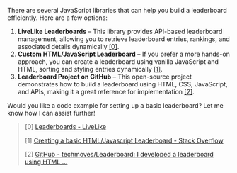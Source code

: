 There are several JavaScript libraries that can help you build a leaderboard efficiently. Here are a few options:

1. **LiveLike Leaderboards** – This library provides API-based leaderboard management, allowing you to retrieve leaderboard entries, rankings, and associated details dynamically [[0]](https://docs.livelike.com/docs/javascript-leaderboards).
2. **Custom HTML/JavaScript Leaderboard** – If you prefer a more hands-on approach, you can create a leaderboard using vanilla JavaScript and HTML, sorting and styling entries dynamically [[1]](https://stackoverflow.com/questions/47918195/creating-a-basic-html-javascript-leaderboard).
3. **Leaderboard Project on GitHub** – This open-source project demonstrates how to build a leaderboard using HTML, CSS, JavaScript, and APIs, making it a great reference for implementation [[2]](https://github.com/techmoves/Leaderboard).

Would you like a code example for setting up a basic leaderboard? Let me know how I can assist further!



> [0] [Leaderboards - LiveLike](https://docs.livelike.com/docs/javascript-leaderboards)
>
> [1] [Creating a basic HTML/Javascript Leaderboard - Stack Overflow](https://stackoverflow.com/questions/47918195/creating-a-basic-html-javascript-leaderboard)
>
> [2] [GitHub - techmoves/Leaderboard: I developed a leaderboard using HTML ...](https://github.com/techmoves/Leaderboard)